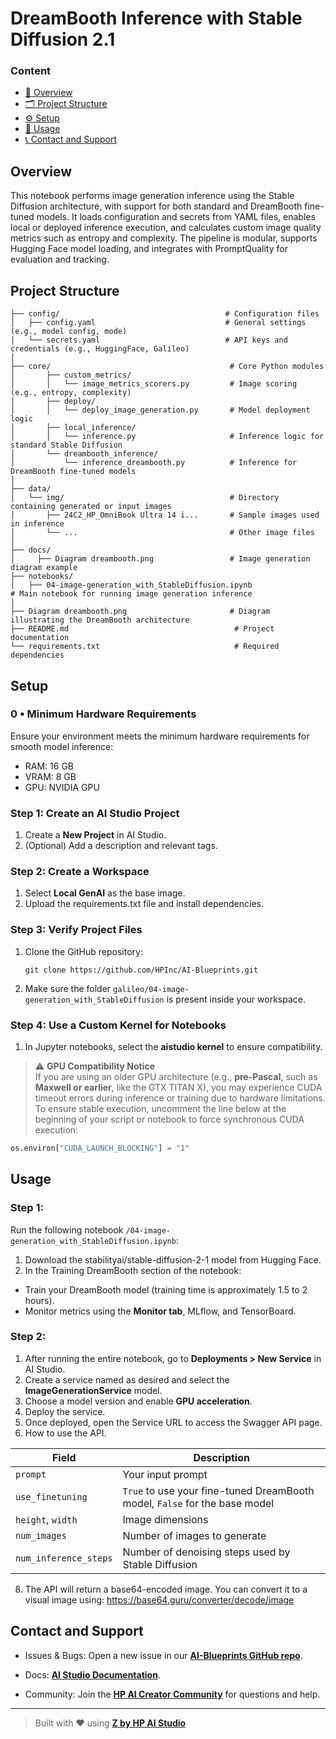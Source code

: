 # DreamBooth Inference with Stable Diffusion 2.1

### Content
* [🧠 Overview](#overview)
* [🗂 Project Structure](#project-structure)
* [⚙️ Setup](#setup)
* [🚀 Usage](#usage)
* [📞 Contact and Support](#contact-and-support)

## Overview
This notebook performs image generation inference using the Stable Diffusion architecture, with support for both standard and DreamBooth fine-tuned models. It loads configuration and secrets from YAML files, enables local or deployed inference execution, and calculates custom image quality metrics such as entropy and complexity. The pipeline is modular, supports Hugging Face model loading, and integrates with PromptQuality for evaluation and tracking.

## Project Structure
```
├── config/                                     # Configuration files
│   ├── config.yaml                             # General settings (e.g., model config, mode)
│   └── secrets.yaml                            # API keys and credentials (e.g., HuggingFace, Galileo)
│
├── core/                                        # Core Python modules
│       ├── custom_metrics/
│       │   └── image_metrics_scorers.py         # Image scoring (e.g., entropy, complexity)
│       ├── deploy/
│       │   └── deploy_image_generation.py       # Model deployment logic
│       ├── local_inference/
│       │   └── inference.py                     # Inference logic for standard Stable Diffusion
│       └── dreambooth_inference/
│           └── inference_dreambooth.py          # Inference for DreamBooth fine-tuned models
│
├── data/
│   └── img/                                     # Directory containing generated or input images
│       ├── 24C2_HP_OmniBook Ultra 14 i...       # Sample images used in inference
│       └── ...                                  # Other image files
│
├── docs/            
│     ├── Diagram dreambooth.png                 # Image generation diagram example  
├── notebooks/
│   ├── 04-image-generation_with_StableDiffusion.ipynb                          # Main notebook for running image generation inference
│
├── Diagram dreambooth.png                       # Diagram illustrating the DreamBooth architecture
├── README.md                                     # Project documentation
└── requirements.txt                              # Required dependencies
```

## Setup

### 0 ▪ Minimum Hardware Requirements

Ensure your environment meets the minimum hardware requirements for smooth model inference:

- RAM: 16 GB  
- VRAM: 8 GB  
- GPU: NVIDIA GPU


### Step 1: Create an AI Studio Project  
1. Create a **New Project** in AI Studio.   
2. (Optional) Add a description and relevant tags. 

### Step 2: Create a Workspace  
1. Select **Local GenAI** as the base image.
2. Upload the requirements.txt file and install dependencies.

### Step 3: Verify Project Files 
1. Clone the GitHub repository:  
   ```
   git clone https://github.com/HPInc/AI-Blueprints.git
   ```  
2. Make sure the folder `galileo/04-image-generation_with_StableDiffusion` is present inside your workspace.

### Step 4: Use a Custom Kernel for Notebooks  
1. In Jupyter notebooks, select the **aistudio kernel** to ensure compatibility.


> ⚠️ **GPU Compatibility Notice**  
If you are using an older GPU architecture (e.g., **pre-Pascal**, such as **Maxwell or earlier**, like the GTX TITAN X), you may experience CUDA timeout errors during inference or training due to hardware limitations.  
To ensure stable execution, uncomment the line below at the beginning of your script or notebook to force synchronous CUDA execution:

```python
os.environ["CUDA_LAUNCH_BLOCKING"] = "1"
```

## Usage

### Step 1:
Run the following notebook `/04-image-generation_with_StableDiffusion.ipynb`:
1. Download the stabilityai/stable-diffusion-2-1 model from Hugging Face.
2. In the Training DreamBooth section of the notebook:
- Train your DreamBooth model (training time is approximately 1.5 to 2 hours).
- Monitor metrics using the **Monitor tab**, MLflow, and TensorBoard.

### Step 2:
1. After running the entire notebook, go to **Deployments > New Service** in AI Studio.
2. Create a service named as desired and select the **ImageGenerationService** model.
3. Choose a model version and enable **GPU acceleration**.
5. Deploy the service.
6. Once deployed, open the Service URL to access the Swagger API page.
7. How to use the API.

| Field               | Description                                                                 |
|--------------------|-----------------------------------------------------------------------------|
| `prompt`           | Your input prompt                                                           |
| `use_finetuning`   | `True` to use your fine-tuned DreamBooth model, `False` for the base model |
| `height`, `width`  | Image dimensions                                                            |
| `num_images`       | Number of images to generate                                                |
| `num_inference_steps` | Number of denoising steps used by Stable Diffusion                       |

8. The API will return a base64-encoded image. You can convert it to a visual image using: https://base64.guru/converter/decode/image


## Contact and Support

- Issues & Bugs: Open a new issue in our [**AI-Blueprints GitHub repo**](https://github.com/HPInc/AI-Blueprints).

- Docs: [**AI Studio Documentation**](https://zdocs.datascience.hp.com/docs/aistudio/overview).

- Community: Join the [**HP AI Creator Community**](https://community.datascience.hp.com/) for questions and help.


---

> Built with ❤️ using [**Z by HP AI Studio**](https://www.hp.com/us-en/workstations/ai-studio.html)
